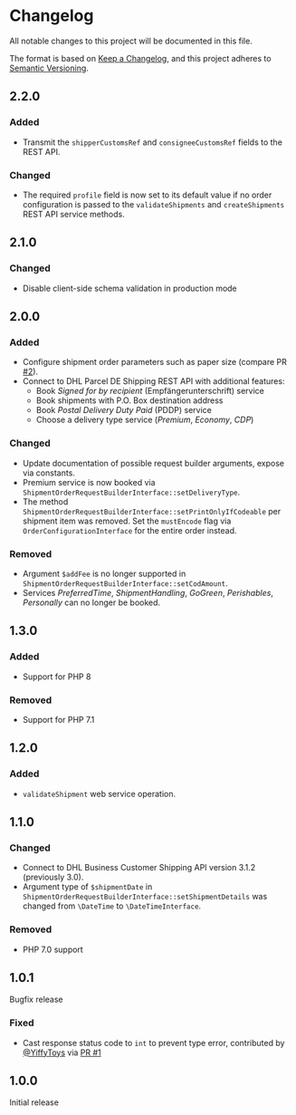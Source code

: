 # Changelog

All notable changes to this project will be documented in this file.

The format is based on [Keep a Changelog](https://keepachangelog.com/en/1.0.0/),
and this project adheres to [Semantic Versioning](https://semver.org/spec/v2.0.0.html).

## 2.2.0

### Added

- Transmit the `shipperCustomsRef` and `consigneeCustomsRef` fields to the REST API.

### Changed

- The required `profile` field is now set to its default value if no order
  configuration is passed to the `validateShipments` and `createShipments`
  REST API service methods.

## 2.1.0

### Changed

- Disable client-side schema validation in production mode

## 2.0.0

### Added

- Configure shipment order parameters such as paper size (compare PR [#2](https://github.com/netresearch/dhl-sdk-api-bcs/pull/2)).
- Connect to DHL Parcel DE Shipping REST API with additional features:
  - Book _Signed for by recipient_ (Empfängerunterschrift) service
  - Book shipments with P.O. Box destination address
  - Book _Postal Delivery Duty Paid_ (PDDP) service
  - Choose a delivery type service (_Premium_, _Economy_, _CDP_)

### Changed

- Update documentation of possible request builder arguments, expose via constants.
- Premium service is now booked via `ShipmentOrderRequestBuilderInterface::setDeliveryType`.
- The method `ShipmentOrderRequestBuilderInterface::setPrintOnlyIfCodeable` per shipment item
  was removed. Set the `mustEncode` flag via `OrderConfigurationInterface` for the entire
  order instead.

### Removed

- Argument `$addFee` is no longer supported in `ShipmentOrderRequestBuilderInterface::setCodAmount`. 
- Services _PreferredTime_, _ShipmentHandling_, _GoGreen_, _Perishables_, _Personally_ can no longer
  be booked.

## 1.3.0

### Added

- Support for PHP 8

### Removed

- Support for PHP 7.1

## 1.2.0

### Added

- `validateShipment` web service operation.

## 1.1.0

### Changed

- Connect to DHL Business Customer Shipping API version 3.1.2 (previously 3.0).
- Argument type of `$shipmentDate` in `ShipmentOrderRequestBuilderInterface::setShipmentDetails`
  was changed from `\DateTime` to `\DateTimeInterface`.

### Removed

- PHP 7.0 support

## 1.0.1

Bugfix release

### Fixed

- Cast response status code to `int` to prevent type error, contributed by [@YiffyToys](https://github.com/YiffyToys) via [PR #1](https://github.com/netresearch/dhl-sdk-api-bcs/pull/1)

## 1.0.0

Initial release
